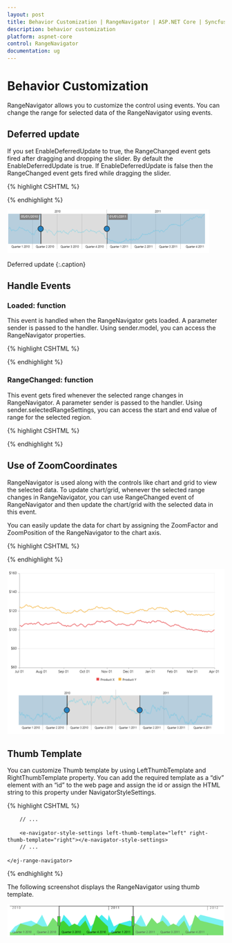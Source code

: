 ```yaml
---
layout: post
title: Behavior Customization | RangeNavigator | ASP.NET Core | Syncfusion
description: behavior customization
platform: aspnet-core
control: RangeNavigator
documentation: ug
---
```


# Behavior Customization

RangeNavigator allows you to customize the control using events. You can change the range for selected data of the RangeNavigator using events.

## Deferred update

If you set EnableDeferredUpdate to true, the RangeChanged event gets fired after dragging and dropping the slider. By default the EnableDeferredUpdate is true. If EnableDeferredUpdate is false then the RangeChanged event gets fired while dragging the slider.

{% highlight CSHTML %}
  
<div>
	<ej-range-navigator id="range" load="loadingdata" enable-deferred-update="true">
		<e-chart-series>
			<e-series name="Product A" type="Line" fill="#69D2E7">
			</e-series>
		</e-chart-series>
	</ej-range-navigator>
</div>

{% endhighlight  %}

![](Behavior-Customization_images/Behavior-Customization_img1.png)

Deferred update
{:.caption}

## Handle Events

### Loaded: function

This event is handled when the RangeNavigator gets loaded. A parameter sender is passed to the handler. Using sender.model, you can access the RangeNavigator properties. 

{% highlight CSHTML %}

<div>
	<ej-range-navigator id="range" loaded="loadingdata">
		<e-chart-series>
			<e-series name="Product A" type="Line" fill="#69D2E7">
			</e-series>
		</e-chart-series>
	</ej-range-navigator>
</div>

<script type="text/javascript">

	function loadingdata(sender) 
	{

		 sender.model.isResponsive = false;

	}

</script>         

{% endhighlight  %}

### RangeChanged: function

This event gets fired whenever the selected range changes in RangeNavigator. A parameter sender is passed to the handler. Using sender.selectedRangeSettings, you can access the start and end value of range for the selected region. 

{% highlight CSHTML %}

<div>
	<ej-range-navigator id="range" range-changed="loadingdata">
		<e-chart-series>
			<e-series name="Product A" type="Line" fill="#69D2E7">
			</e-series>
		</e-chart-series>
	</ej-range-navigator>
</div>

<script type="text/javascript">

   function loadingdata(sender) 
   {

		 console.log(sender.selectedRangeSettings.start);

   }

</script>         
{% endhighlight %}

## Use of ZoomCoordinates

RangeNavigator is used along with the controls like chart and grid to view the selected data. To update chart/grid, whenever the selected range changes in RangeNavigator, you can use RangeChanged event of RangeNavigator and then update the chart/grid with the selected data in this event. 

You can easily update the data for chart by assigning the ZoomFactor and ZoomPosition of the RangeNavigator to the chart axis. 

{% highlight CSHTML %}

<div>
	<ej-range-navigator id="range" range-changed="loadingdata">
		<e-chart-series>
			<e-series name="Product A" type="Line" fill="#69D2E7">
			</e-series>
		</e-chart-series>
	</ej-range-navigator>
</div>
<script type="text/javascript">

	// setting zoom factor and position for chart axis in rangeChanged event.

	function loadingdata(sender) 
	{

	 var chartobj = $("#container").data("ejChart");

	 if (chartobj != null) 
	 {

		 chartobj.model.axes[0].zoomPosition = sender. zoomPosition;                                                               

		 chartobj.model.axes[0].zoomFactor = sender. zoomFactor;

		}

		$("#container").ejChart("redraw");

	}

</script>         
{% endhighlight  %}

![](Behavior-Customization_images/Behavior-Customization_img2.png)

## Thumb Template

You can customize Thumb template by using LeftThumbTemplate and RightThumbTemplate property. You can add the required template as a “div” element with an “id” to the web page and assign the id or assign the HTML string to this property under NavigatorStyleSettings. 

{% highlight CSHTML %}

<script type="text/x-jsrender" id="left" >

           <svg height="24" width="32" style="fill:#DD4A4A;stroke:black;">

                <path d="M2 2 L2 22 L22 22 L32 12 L22 2 Z" />

           </svg>

</script>

<script type="text/x-jsrender" id="right">

           <svg height="24" width="32" style="fill:#DD4A4A;stroke:black; ">

               <path d="M2 12 L12 22 L32 22 L32 2 L12 2 Z" />

           </svg>

</script>

<div>
	<ej-range-navigator id="range">
		
		// ...              

		<e-navigator-style-settings left-thumb-template="left" right-thumb-template="right"></e-navigator-style-settings>
		// ... 

	</ej-range-navigator>
</div>

{% endhighlight %}

The following screenshot displays the RangeNavigator using thumb template.

![](Behavior-Customization_images/Behavior-Customization_img3.png)
